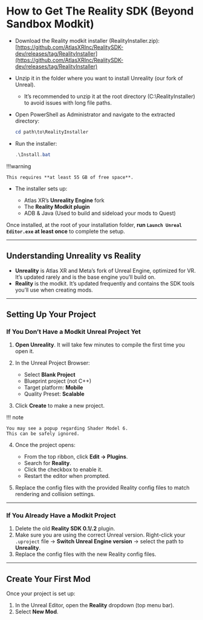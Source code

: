 # How to Get The Reality SDK (Beyond Sandbox Modkit)

- Download the Reality modkit installer (RealityInstaller.zip): [https://github.com/AtlasXRInc/RealitySDK-dev/releases/tag/RealityInstaller](https://github.com/AtlasXRInc/RealitySDK-dev/releases/tag/RealityInstaller)  
- Unzip it in the folder where you want to install Unreality (our fork of Unreal).  
  - It’s recommended to unzip it at the root directory (C:\RealityInstaller) to avoid issues with long file paths.
- Open PowerShell as Administrator and navigate to the extracted directory:

  ```powershell
  cd path\to\RealityInstaller
  ```

* Run the installer:

  ```powershell
  .\Install.bat
  ```
!!!warning

    This requires **at least 55 GB of free space**.

* The installer sets up:

    * Atlas XR’s **Unreality Engine** fork
    * The **Reality Modkit plugin**
    * ADB & Java (Used to build and sideload your mods to Quest)


Once installed, at the root of your installation folder, **run `Launch Unreal Editor.exe` at least once** to complete the setup.

---

## Understanding Unreality vs Reality

* **Unreality** is Atlas XR and Meta’s fork of Unreal Engine, optimized for VR.
  It’s updated rarely and is the base engine you’ll build on.
* **Reality** is the modkit.
  It’s updated frequently and contains the SDK tools you’ll use when creating mods.

---

## Setting Up Your Project

### If You Don’t Have a Modkit Unreal Project Yet

1. **Open Unreality**. It will take few minutes to compile the first time you open it.
2. In the Unreal Project Browser:

    - Select **Blank Project**
    - Blueprint project (not C++)
    - Target platform: **Mobile**
    - Quality Preset: **Scalable**

3. Click **Create** to make a new project.

!!! note

    You may see a popup regarding Shader Model 6.
    This can be safely ignored.

4. Once the project opens:

    * From the top ribbon, click **Edit → Plugins**.
    * Search for **Reality**.
    * Click the checkbox to enable it.
    * Restart the editor when prompted.

5. Replace the config files with the provided Reality config files to match rendering and collision settings.

---

### If You Already Have a Modkit Project

1. Delete the old **Reality SDK 0.1/.2** plugin.
2. Make sure you are using the correct Unreal version. Right-click your `.uproject` file → **Switch Unreal Engine version** → select the path to **Unreality**.
3. Replace the config files with the new Reality config files.

---

## Create Your First Mod

Once your project is set up:

1. In the Unreal Editor, open the **Reality** dropdown (top menu bar).
2. Select **New Mod**.

<!-- 
TODO
Add correct project settings android sdk
Add about getting Quest in dev mode

-->